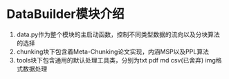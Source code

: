 # DataBuilder模块介绍

1. data.py作为整个模块的主启动函数，控制不同类型数据的流向以及分块算法的选择
2. chunking块下包含着Meta-Chunking论文实现，内涵MSP以及PPL算法
3. tools块下包含通用的默认处理工具类，分别为txt pdf md csv(已舍弃) img格式数据处理